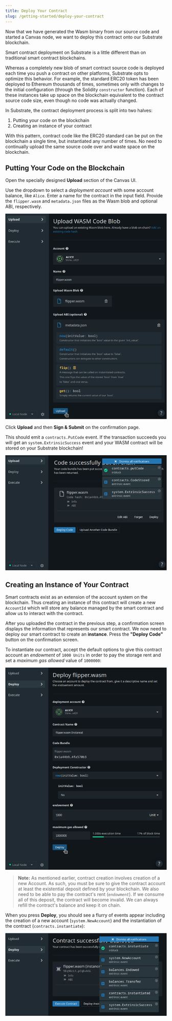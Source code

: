 ```yaml
---
title: Deploy Your Contract
slug: /getting-started/deploy-your-contract
---
```


Now that we have generated the Wasm binary from our source code and started a Canvas node, we want to deploy this contract onto our Substrate blockchain.

Smart contract deployment on Substrate is a little different than on traditional smart contract blockchains.

Whereas a completely new blob of smart contract source code is deployed each time you push a contract on other platforms, Substrate opts to optimize this behavior. For example, the standard ERC20 token has been deployed to Ethereum thousands of times, sometimes only with changes to the initial configuration (through the Solidity `constructor` function). Each of these instances take up space on the blockchain equivalent to the contract source code size, even though no code was actually changed.

In Substrate, the contract deployment process is split into two halves:

1. Putting your code on the blockchain
2. Creating an instance of your contract

With this pattern, contract code like the ERC20 standard can be put on the blockchain a single time, but instantiated any number of times. No need to continually upload the same source code over and waste space on the blockchain.

## Putting Your Code on the Blockchain

Open the specially designed **Upload** section of the Canvas UI.

Use the dropdown to select a _deployment account_ with some account balance, like `Alice`. Enter a name for the contract in the input field. Provide the `flipper.wasm` and `metadata.json` files as the Wasm blob and optional ABI, respectively.

![Contracts code page for deploying Flipper](./assets/flipper-code-page.png)

Click **Upload** and then **Sign & Submit** on the confirmation page.

This should emit a `contracts.PutCode` event. If the transaction succeeds you will get an `system.ExtrinsicSuccess` event and your WASM contract will be stored on your Substrate blockchain!

![An image of events from Flipper code upload](./assets/flipper-upload-events.png)

## Creating an Instance of Your Contract

Smart contracts exist as an extension of the account system on the blockchain. Thus creating an instance of this contract will create a new `AccountId` which will store any balance managed by the smart contract and allow us to interact with the contract.

After you uploaded the contract in the previous step, a confirmation screen displays the information that represents our smart contract. We now need to deploy our smart contract to create an **instance**. Press the **"Deploy Code"** button on the confirmation screen.

To instantiate our contract, accept the default options to give this contract account an _endowment_ of `1000 Units` in order to pay the storage rent and set a _maximum gas allowed_ value of `1000000`:

![An image of the Contracts Instance Page](./assets/flipper-instance-page.png)

> **Note:** As mentioned earlier, contract creation involves creation of a new Account. As such, you must be sure to give the contract account at least the existential deposit defined by your blockchain. We also need to be able to pay the contract's rent (_`endowment`_). If we consume all of this deposit, the contract will become invalid. We can always refill the contract's balance and keep it on chain.

When you press **Deploy**, you should see a flurry of events appear including the creation of a new account (`system.NewAccount`) and the instantiation of the contract (`contracts.instantiate`):

![An image of events from instantiation of Flipper](./assets/flipper-instance-events.png)

